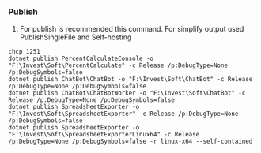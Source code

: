 ### Publish

1. For publish is recommended this command. For simplify output used PublishSingleFile and Self-hosting
```
chcp 1251
dotnet publish PercentCalculateConsole -o "F:\Invest\Soft\PercentCalculate" -c Release /p:DebugType=None /p:DebugSymbols=false
dotnet publish ChatBot\ChatBot -o "F:\Invest\Soft\ChatBot" -c Release /p:DebugType=None /p:DebugSymbols=false
dotnet publish ChatBot\ChatBotWorker -o "F:\Invest\Soft\ChatBot" -c Release /p:DebugType=None /p:DebugSymbols=false
dotnet publish SpreadsheetExporter -o "F:\Invest\Soft\SpreadsheetExporter" -c Release /p:DebugType=None /p:DebugSymbols=false
dotnet publish SpreadsheetExporter -o "F:\Invest\Soft\SpreadsheetExporterLinux64" -c Release /p:DebugType=None /p:DebugSymbols=false -r linux-x64 --self-contained

```